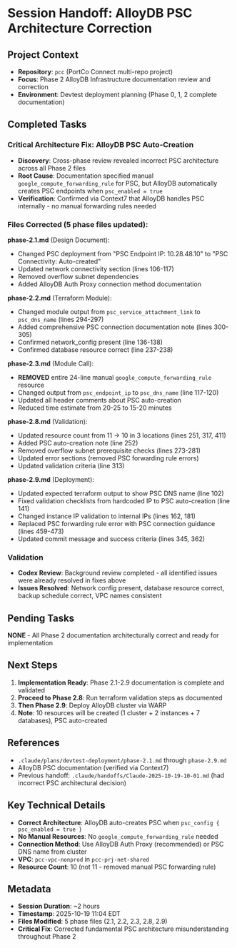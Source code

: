 # Session Handoff: AlloyDB PSC Architecture Correction

## Project Context
- **Repository**: `pcc` (PortCo Connect multi-repo project)
- **Focus**: Phase 2 AlloyDB Infrastructure documentation review and correction
- **Environment**: Devtest deployment planning (Phase 0, 1, 2 complete documentation)

## Completed Tasks

### Critical Architecture Fix: AlloyDB PSC Auto-Creation
- **Discovery**: Cross-phase review revealed incorrect PSC architecture across all Phase 2 files
- **Root Cause**: Documentation specified manual `google_compute_forwarding_rule` for PSC, but AlloyDB automatically creates PSC endpoints when `psc_enabled = true`
- **Verification**: Confirmed via Context7 that AlloyDB handles PSC internally - no manual forwarding rules needed

### Files Corrected (5 phase files updated):

**phase-2.1.md** (Design Document):
- Changed PSC deployment from "PSC Endpoint IP: 10.28.48.10" to "PSC Connectivity: Auto-created"
- Updated network connectivity section (lines 106-117)
- Removed overflow subnet dependencies
- Added AlloyDB Auth Proxy connection method documentation

**phase-2.2.md** (Terraform Module):
- Changed module output from `psc_service_attachment_link` to `psc_dns_name` (lines 294-297)
- Added comprehensive PSC connection documentation note (lines 300-305)
- Confirmed network_config present (line 136-138)
- Confirmed database resource correct (line 237-238)

**phase-2.3.md** (Module Call):
- **REMOVED** entire 24-line manual `google_compute_forwarding_rule` resource
- Changed output from `psc_endpoint_ip` to `psc_dns_name` (line 117-120)
- Updated all header comments about PSC auto-creation
- Reduced time estimate from 20-25 to 15-20 minutes

**phase-2.8.md** (Validation):
- Updated resource count from 11 → 10 in 3 locations (lines 251, 317, 411)
- Added PSC auto-creation note (line 252)
- Removed overflow subnet prerequisite checks (lines 273-281)
- Updated error sections (removed PSC forwarding rule errors)
- Updated validation criteria (line 313)

**phase-2.9.md** (Deployment):
- Updated expected terraform output to show PSC DNS name (line 102)
- Fixed validation checklists from hardcoded IP to PSC auto-creation (line 141)
- Changed instance IP validation to internal IPs (lines 162, 181)
- Replaced PSC forwarding rule error with PSC connection guidance (lines 459-473)
- Updated commit message and success criteria (lines 345, 362)

### Validation
- **Codex Review**: Background review completed - all identified issues were already resolved in fixes above
- **Issues Resolved**: Network config present, database resource correct, backup schedule correct, VPC names consistent

## Pending Tasks
**NONE** - All Phase 2 documentation architecturally correct and ready for implementation

## Next Steps
1. **Implementation Ready**: Phase 2.1-2.9 documentation is complete and validated
2. **Proceed to Phase 2.8**: Run terraform validation steps as documented
3. **Then Phase 2.9**: Deploy AlloyDB cluster via WARP
4. **Note**: 10 resources will be created (1 cluster + 2 instances + 7 databases), PSC auto-created

## References
- `.claude/plans/devtest-deployment/phase-2.1.md` through `phase-2.9.md`
- AlloyDB PSC documentation (verified via Context7)
- Previous handoff: `.claude/handoffs/Claude-2025-10-19-10-01.md` (had incorrect PSC architectural decision)

## Key Technical Details
- **Correct Architecture**: AlloyDB auto-creates PSC when `psc_config { psc_enabled = true }`
- **No Manual Resources**: No `google_compute_forwarding_rule` needed
- **Connection Method**: Use AlloyDB Auth Proxy (recommended) or PSC DNS name from cluster
- **VPC**: `pcc-vpc-nonprod` in `pcc-prj-net-shared`
- **Resource Count**: 10 (not 11 - removed manual PSC forwarding rule)

## Metadata
- **Session Duration**: ~2 hours
- **Timestamp**: 2025-10-19 11:04 EDT
- **Files Modified**: 5 phase files (2.1, 2.2, 2.3, 2.8, 2.9)
- **Critical Fix**: Corrected fundamental PSC architecture misunderstanding throughout Phase 2
